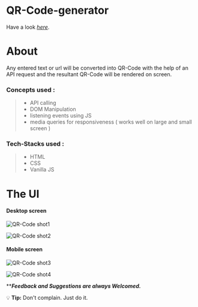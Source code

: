 # QR-Code-generator
Have a look *[here](https://qr-generator-webproject.netlify.app/)*.


# About
Any entered text or url will be converted into QR-Code with the help of an API request and the resultant QR-Code will be rendered on screen.


### Concepts used :
>
> - API calling
> - DOM Manipulation
> - listening events using JS
> - media queries for responsiveness ( works well on large and small screen )
>

### Tech-Stacks used :
>
> - HTML
> - CSS
> - Vanilla JS
>


# The UI

#### Desktop screen

![QR-Code shot1](https://user-images.githubusercontent.com/107980619/214874722-852a4681-2f58-4357-972d-1ffb0c18790f.png)

![QR-Code shot2](https://user-images.githubusercontent.com/107980619/214874810-9a12dbe5-dc82-4394-b387-35932dfb2443.png)

#### Mobile screen

![QR-Code shot3](https://user-images.githubusercontent.com/107980619/214874888-4ac8a9a4-9b07-4209-84ea-836c8bce16ab.png)

![QR-Code shot4](https://user-images.githubusercontent.com/107980619/214874922-cc822c4f-aec2-462f-9ea4-415131af219e.png)


*****Feedback and Suggestions are always Welcomed.***


:bulb: **Tip:** Don't complain. Just do it.
